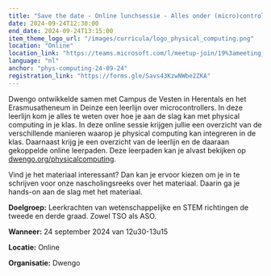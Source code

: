 ```yaml
---
title: "Save the date - Online lunchsessie - Alles onder (micro)controle"
date: 2024-09-24T12:30:00
end_date: 2024-09-24T13:15:00
item_theme_logo_url: "/images/curricula/logo_physical_computing.png"
location: "Online"
location_link: "https://teams.microsoft.com/l/meetup-join/19%3ameeting_Nzk2MDg5OGMtZDlmMi00N2Q3LTk0YjUtOGQ0NTAxMTM3OWYz%40thread.v2/0?context=%7b%22Tid%22%3a%22d7811cde-ecef-496c-8f91-a1786241b99c%22%2c%22Oid%22%3a%224de2f6ad-2eac-4946-8f50-d3bedce309b0%22%7d"
language: "nl"
anchor: "phys-computing-24-09-24"
registration_link: "https://forms.gle/Savs43KzwNWbe2ZKA"
---
```

Dwengo ontwikkelde samen met Campus de Vesten in Herentals en het Erasmusatheneum in Deinze een leerlijn over microcontrollers. In deze leerlijn kom je alles te weten over hoe je aan de slag kan met physical computing in je klas. In deze online sessie krijgen jullie een overzicht van de verschillende manieren waarop je physical computing kan integreren in de klas. Daarnaast krijg je een overzicht van de leerlijn en de daaraan gekoppelde online leerpaden. Deze leerpaden kan je alvast bekijken op [dwengo.org/physicalcomputing](https://dwengo.org/physicalcomputing).

Vind je het materiaal interessant? Dan kan je ervoor kiezen om je in te schrijven voor onze nascholingsreeks over het materiaal. Daarin ga je hands-on aan de slag met het materiaal.


**Doelgroep:** Leerkrachten van wetenschappelijke en STEM richtingen de tweede en derde graad. Zowel TSO als ASO.

**Wanneer:** 24 september 2024 van 12u30-13u15

**Locatie:** Online 

**Organisatie:** Dwengo

